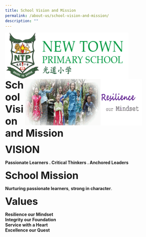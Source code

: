 ```yaml
---
title: School Vision and Mission
permalink: /about-us/school-vision-and-mission/
description: ""
---
```


<img src="/images/logosub.png" style="width:400px;height:150px;margin-left:0px;" align = "left">

<img src="/images/Header%20GIF.gif" style="width:380px;height:150px;margin-right:60px;" align = "right">
<br><br><br><br><br><br>

**<font size=6>School Vision and Mission</font>**


**<font size=6>VISION</font>**

**Passionate Learners . Critical Thinkers . Anchored Leaders**

**<font size=6>School Mission</font>**


**Nurturing passionate learners**, **strong in character**.  
  
**<font size=6>Values</font>**


**Resilience our Mindset**<br>
**Integrity our Foundation  
Service with a Heart  
Excellence our Quest**